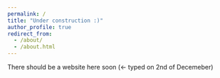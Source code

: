 ```yaml
---
permalink: /
title: "Under construction :)"
author_profile: true
redirect_from: 
  - /about/
  - /about.html
---
```

There should be a website here soon (<- typed on 2nd of Decemeber)